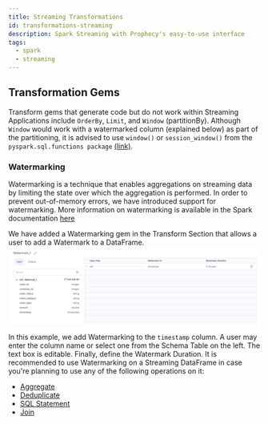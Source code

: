 ```yaml
---
title: Streaming Transformations
id: transformations-streaming
description: Spark Streaming with Prophecy's easy-to-use interface
tags:
  - spark
  - streaming
---
```


## Transformation Gems

Transform gems that generate code but do not work within Streaming Applications include `OrderBy`, `Limit`, and `Window` (partitionBy).
Although `Window` would work with a watermarked column (explained below) as part of the partitioning, it is advised to use `window()` or `session_window()` from the `pyspark.sql.functions package` [(link)](https://spark.apache.org/docs/latest/api/python/reference/pyspark.sql/api/pyspark.sql.functions.session_window.html#:~:text=session_window,-pyspark.sql.functions&text=Generates%20session%20window%20given%20a,according%20to%20the%20given%20inputs.).

### Watermarking

Watermarking is a technique that enables aggregations on streaming data by limiting the state over which the aggregation is performed. In order to prevent out-of-memory errors, we have introduced support for watermarking. More information on watermarking is available in the Spark documentation [here](https://spark.apache.org/docs/latest/structured-streaming-programming-guide.html#window-operations-on-event-time)

We have added a Watermarking gem in the Transform Section that allows a user to add a Watermark to a DataFrame.
![Example usage of Watermark - Watermark Table](./img/watermarkinputoutput.png)

In this example, we add Watermarking to the `timestamp` column. A user may enter the column name or select one from the Schema Table on the left. The text box is editable. Finally, define the Watermark Duration.
It is recommended to use Watermarking on a Streaming DataFrame in case you're planning to use any of the following operations on it:

- [Aggregate](/Spark/gems/transform/aggregate.md)
- [Deduplicate](/Spark/gems/transform/deduplicate.md)
- [SQL Statement](/Spark/gems/custom/sql-statement.md)
- [Join](/Spark/gems/join-split/join.md)
